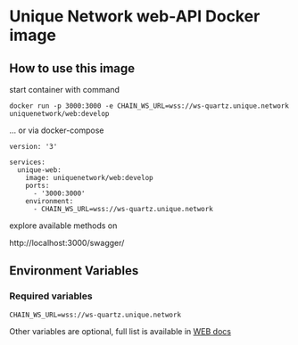 # Unique Network web-API Docker image

## How to use this image
start container with command 

```shell
docker run -p 3000:3000 -e CHAIN_WS_URL=wss://ws-quartz.unique.network uniquenetwork/web:develop
```

... or via docker-compose

```
version: '3'

services:
  unique-web:
    image: uniquenetwork/web:develop
    ports:
      - '3000:3000'
    environment:
      - CHAIN_WS_URL=wss://ws-quartz.unique.network
```

explore available methods on

http://localhost:3000/swagger/

## Environment Variables

### Required variables

```
CHAIN_WS_URL=wss://ws-quartz.unique.network
```

Other variables are optional, full list is available in [WEB docs](../packages/web#sdk-deployment---getting-started-guide)
